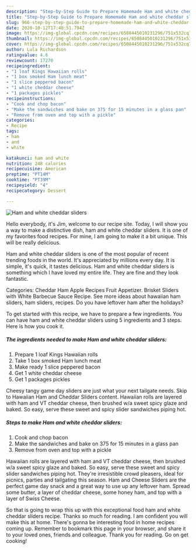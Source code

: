 ```yaml
---
description: "Step-by-Step Guide to Prepare Homemade Ham and white cheddar sliders"
title: "Step-by-Step Guide to Prepare Homemade Ham and white cheddar sliders"
slug: 966-step-by-step-guide-to-prepare-homemade-ham-and-white-cheddar-sliders
date: 2020-10-12T17:40:51.794Z
image: https://img-global.cpcdn.com/recipes/6508445010231296/751x532cq70/ham-and-white-cheddar-sliders-recipe-main-photo.jpg
thumbnail: https://img-global.cpcdn.com/recipes/6508445010231296/751x532cq70/ham-and-white-cheddar-sliders-recipe-main-photo.jpg
cover: https://img-global.cpcdn.com/recipes/6508445010231296/751x532cq70/ham-and-white-cheddar-sliders-recipe-main-photo.jpg
author: Lula Richardson
ratingvalue: 4.6
reviewcount: 17270
recipeingredient:
- "1 loaf Kings Hawaiian rolls"
- "1 box smoked Ham lunch meat"
- "1 slice peppered bacon"
- "1 white cheddar cheese"
- "1 packages pickles"
recipeinstructions:
- "Cook and chop bacon"
- "Make the sandwiches and bake on 375 for 15 minutes in a glass pan"
- "Remove from oven and top with a pickle"
categories:
- Recipe
tags:
- ham
- and
- white

katakunci: ham and white 
nutrition: 248 calories
recipecuisine: American
preptime: "PT14M"
cooktime: "PT39M"
recipeyield: "4"
recipecategory: Dessert

---
```



![Ham and white cheddar sliders](https://img-global.cpcdn.com/recipes/6508445010231296/751x532cq70/ham-and-white-cheddar-sliders-recipe-main-photo.jpg)

Hello everybody, it's Jim, welcome to our recipe site. Today, I will show you a way to make a distinctive dish, ham and white cheddar sliders. It is one of my favorites food recipes. For mine, I am going to make it a bit unique. This will be really delicious.

Ham and white cheddar sliders is one of the most popular of recent trending foods in the world. It's appreciated by millions every day. It is simple, it's quick, it tastes delicious. Ham and white cheddar sliders is something which I have loved my entire life. They are fine and they look fantastic.

Categories: Cheddar Ham Apple Recipes Fruit Appetizer. Brisket Sliders with White Barbecue Sauce Recipe. See more ideas about hawaiian ham sliders, ham sliders, recipes. Do you have leftover ham after the holidays?


To get started with this recipe, we have to prepare a few ingredients. You can have ham and white cheddar sliders using 5 ingredients and 3 steps. Here is how you cook it.

<!--inarticleads1-->

##### The ingredients needed to make Ham and white cheddar sliders:

1. Prepare 1 loaf Kings Hawaiian rolls
1. Take 1 box smoked Ham lunch meat
1. Make ready 1 slice peppered bacon
1. Get 1 white cheddar cheese
1. Get 1 packages pickles


Cheesy tangy game day sliders are just what your next tailgate needs. Skip to Hawaiian Ham and Cheddar Sliders content. Hawaiian rolls are layered with ham and VT cheddar cheese, then brushed w/a sweet spicy glaze and baked. So easy, serve these sweet and spicy slider sandwiches piping hot. 

<!--inarticleads2-->

##### Steps to make Ham and white cheddar sliders:

1. Cook and chop bacon
1. Make the sandwiches and bake on 375 for 15 minutes in a glass pan
1. Remove from oven and top with a pickle


Hawaiian rolls are layered with ham and VT cheddar cheese, then brushed w/a sweet spicy glaze and baked. So easy, serve these sweet and spicy slider sandwiches piping hot. They&#39;re irresistible crowd pleasers, ideal for picnics, parties and tailgating this season. Ham and Cheese Sliders are the perfect game day snack and a great way to use up any leftover ham. Spread some butter, a layer of cheddar cheese, some honey ham, and top with a layer of Swiss Cheese. 

So that is going to wrap this up with this exceptional food ham and white cheddar sliders recipe. Thanks so much for reading. I am confident you will make this at home. There's gonna be interesting food in home recipes coming up. Remember to bookmark this page in your browser, and share it to your loved ones, friends and colleague. Thank you for reading. Go on get cooking!
